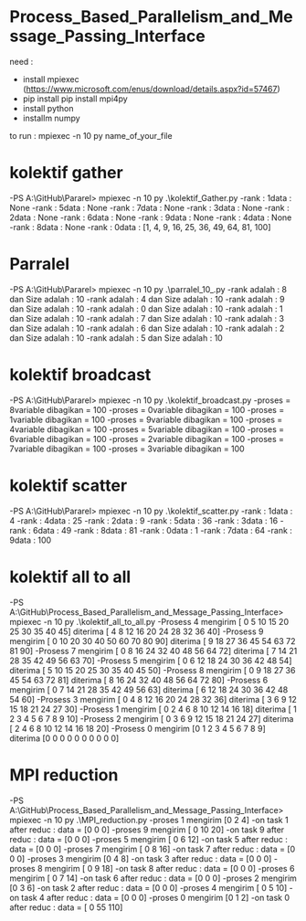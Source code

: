 
# Process_Based_Parallelism_and_Message_Passing_Interface
need : 
- install mpiexec (https://www.microsoft.com/enus/download/details.aspx?id=57467)
- pip install pip install mpi4py
- install python
- installm numpy

to run : mpiexec -n 10 py name_of_your_file


# kolektif gather 
-PS A:\GitHub\Pararel> mpiexec -n 10 py .\kolektif_Gather.py
-rank : 1data : None
-rank : 5data : None
-rank : 7data : None
-rank : 3data : None
-rank : 2data : None
-rank : 6data : None
-rank : 9data : None
-rank : 4data : None
-rank : 8data : None
-rank : 0data : [1, 4, 9, 16, 25, 36, 49, 64, 81, 100]

# Parralel
-PS A:\GitHub\Pararel> mpiexec -n 10 py .\parralel_10_.py
-rank adalah : 8 dan Size adalah : 10
-rank adalah : 4 dan Size adalah : 10
-rank adalah : 9 dan Size adalah : 10
-rank adalah : 0 dan Size adalah : 10
-rank adalah : 1 dan Size adalah : 10
-rank adalah : 7 dan Size adalah : 10
-rank adalah : 3 dan Size adalah : 10
-rank adalah : 6 dan Size adalah : 10
-rank adalah : 2 dan Size adalah : 10
-rank adalah : 5 dan Size adalah : 10

# kolektif broadcast
-PS A:\GitHub\Pararel> mpiexec -n 10 py .\kolektif_broadcast.py
-proses = 8variable dibagikan = 100
-proses = 0variable dibagikan = 100
-proses = 1variable dibagikan = 100
-proses = 9variable dibagikan = 100
-proses = 4variable dibagikan = 100
-proses = 5variable dibagikan = 100
-proses = 6variable dibagikan = 100
-proses = 2variable dibagikan = 100
-proses = 7variable dibagikan = 100
-proses = 3variable dibagikan = 100

# kolektif scatter 
-PS A:\GitHub\Pararel> mpiexec -n 10 py .\kolektif_scatter.py
-rank : 1data : 4
-rank : 4data : 25
-rank : 2data : 9
-rank : 5data : 36
-rank : 3data : 16
-rank : 6data : 49
-rank : 8data : 81
-rank : 0data : 1
-rank : 7data : 64
-rank : 9data : 100

# kolektif all to all 
-PS A:\GitHub\Process_Based_Parallelism_and_Message_Passing_Interface> mpiexec -n 10 py .\kolektif_all_to_all.py
-Prosess 4 mengirim [ 0  5 10 15 20 25 30 35 40 45] diterima [ 4  8 12 16 20 24 28 32 36 40]
-Prosess 9 mengirim [ 0 10 20 30 40 50 60 70 80 90] diterima [ 9 18 27 36 45 54 63 72 81 90]
-Prosess 7 mengirim [ 0  8 16 24 32 40 48 56 64 72] diterima [ 7 14 21 28 35 42 49 56 63 70]
-Prosess 5 mengirim [ 0  6 12 18 24 30 36 42 48 54] diterima [ 5 10 15 20 25 30 35 40 45 50]
-Prosess 8 mengirim [ 0  9 18 27 36 45 54 63 72 81] diterima [ 8 16 24 32 40 48 56 64 72 80]
-Prosess 6 mengirim [ 0  7 14 21 28 35 42 49 56 63] diterima [ 6 12 18 24 30 36 42 48 54 60]
-Prosess 3 mengirim [ 0  4  8 12 16 20 24 28 32 36] diterima [ 3  6  9 12 15 18 21 24 27 30]
-Prosess 1 mengirim [ 0  2  4  6  8 10 12 14 16 18] diterima [ 1  2  3  4  5  6  7  8  9 10]
-Prosess 2 mengirim [ 0  3  6  9 12 15 18 21 24 27] diterima [ 2  4  6  8 10 12 14 16 18 20]
-Prosess 0 mengirim [0 1 2 3 4 5 6 7 8 9] diterima [0 0 0 0 0 0 0 0 0 0]


# MPI reduction
-PS A:\GitHub\Process_Based_Parallelism_and_Message_Passing_Interface> mpiexec -n 10 py .\MPI_reduction.py
-proses 1 mengirim [0 2 4]
-on task  1  after reduc : data =  [0 0 0]
-proses 9 mengirim [ 0 10 20]
-on task  9  after reduc : data =  [0 0 0]
-proses 5 mengirim [ 0  6 12]
-on task  5  after reduc : data =  [0 0 0]
-proses 7 mengirim [ 0  8 16]
-on task  7  after reduc : data =  [0 0 0]
-proses 3 mengirim [0 4 8]
-on task  3  after reduc : data =  [0 0 0]
-proses 8 mengirim [ 0  9 18]
-on task  8  after reduc : data =  [0 0 0]
-proses 6 mengirim [ 0  7 14]
-on task  6  after reduc : data =  [0 0 0]
-proses 2 mengirim [0 3 6]
-on task  2  after reduc : data =  [0 0 0]
-proses 4 mengirim [ 0  5 10]
-on task  4  after reduc : data =  [0 0 0]
-proses 0 mengirim [0 1 2]
-on task  0  after reduc : data =  [  0  55 110]